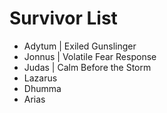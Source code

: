 # Survivor List</br>
- Adytum | Exiled Gunslinger</br>
- Jonnus | Volatile Fear Response</br>
- Judas | Calm Before the Storm</br>
- Lazarus
- Dhumma
- Arias
